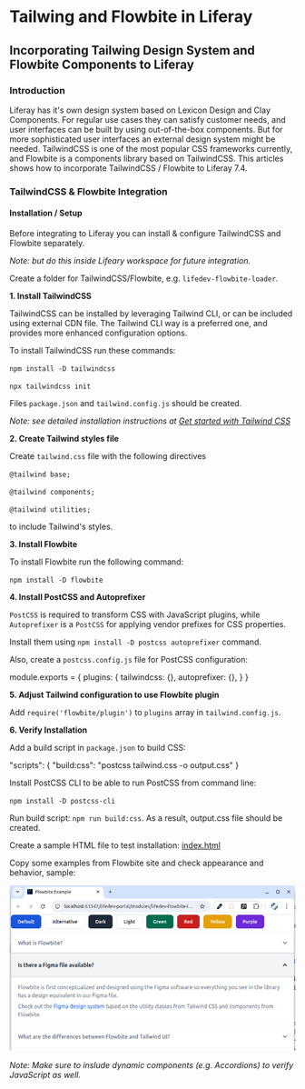 # Tailwing and Flowbite in Liferay

## Incorporating Tailwing Design System and Flowbite Components to Liferay

### Introduction 

Liferay has it's own design system based on Lexicon Design and Clay Components.
For regular use cases they can satisfy customer needs, and user interfaces can be built by using out-of-the-box components.
But for more sophisticated user interfaces an external design system might be needed.
TailwindCSS is one of the most popular CSS frameworks currently, and Flowbite is a components library based on TailwindCSS.
This articles shows how to incorporate TailwindCSS / Flowbite to Liferay 7.4.

### TailwindCSS & Flowbite Integration

#### Installation / Setup

Before integrating to Liferay you can install & configure TailwindCSS and Flowbite separately.

_Note: but do this inside Lifeary workspace for future integration._

Create a folder for TailwindCSS/Flowbite, e.g. `lifedev-flowbite-loader`.

**1. Install TailwindCSS**

TailwindCSS can be installed by leveraging Tailwind CLI, or can be included using external CDN file.
The Tailwind CLI way is a preferred one, and provides more enhanced configuration options.

To install TailwindCSS run these commands:

`npm install -D tailwindcss`

`npx tailwindcss init`

Files `package.json` and `tailwind.config.js` should be created.

_Note: see detailed installation instructions at [Get started with Tailwind CSS](https://tailwindcss.com/docs/installation)_

**2. Create Tailwind styles file**

Create `tailwind.css` file with the following directives

`@tailwind base;`

`@tailwind components;`

`@tailwind utilities;`

to include Tailwind's styles.

**3. Install Flowbite**

To install Flowbite run the following command:

`npm install -D flowbite`

**4. Install PostCSS and Autoprefixer**

`PostCSS` is required to transform CSS with JavaScript plugins, while `Autoprefixer` is a `PostCSS` for applying vendor prefixes for CSS properties.

Install them using `npm install -D postcss autoprefixer` command.

Also, create a `postcss.config.js` file for PostCSS configuration:

module.exports = {
    plugins: {
        tailwindcss: {},
        autoprefixer: {},
    }
}

**5. Adjust Tailwind configuration to use Flowbite plugin**

Add `require('flowbite/plugin')` to `plugins` array in `tailwind.config.js`.

**6. Verify Installation**

Add a build script in `package.json` to build CSS:

"scripts": {
    "build:css": "postcss tailwind.css -o output.css"
}

Install PostCSS CLI to be able to run PostCSS from command line:

`npm install -D postcss-cli`

Run build script: `npm run build:css`. As a result, output.css file should be created.

Create a sample HTML file to test installation: [index.html](modules/lifedev-flowbite-loader/index.html)

Copy some examples from Flowbite site and check appearance and behavior, sample:

![01-veirfy-installation.png](images/tailwind-flowbite/01-veirfy-installation.png)

_Note: Make sure to inslude dynamic components (e.g. Accordions) to verify JavaScript as well._ 

